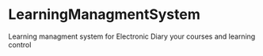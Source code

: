 # LearningManagmentSystem
Learning managment system for Electronic Diary your courses and learning control